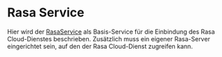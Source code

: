 # Rasa Service


Hier wird der [RasaService](./RasaService.md) als Basis-Service für die Einbindung des Rasa Cloud-Dienstes beschrieben. Zusätzlich muss ein eigener Rasa-Server eingerichtet sein, auf den der Rasa Cloud-Dienst zugreifen kann.